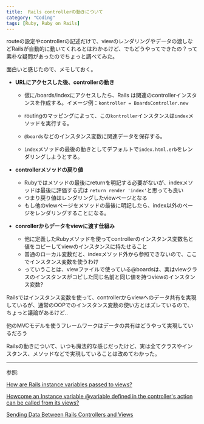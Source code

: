 ```yaml
---
title:  Rails controllerの動きについて
category: "Coding"
tags: [Ruby, Ruby on Rails]
---
```


routeの設定やcontrollerの記述だけで、viewのレンダリングやデータの渡しなどRailsが自動的に動いてくれるとはわかるけど、でもどうやってできたの？って素朴な疑問があったのでちょっと調べてみた。

面白いと感じたので、メモしておく。

- **URLにアクセスした後、controllerの動き**

  - 仮に/boards/indexにアクセスしたら、Rails は関連のcontrollerインスタンスを作成する。イメージ例：`kontroller = BoardsController.new`

  -  routingのマッピングによって、この`kontroller`インスタンスは`index`メソッドを実行する。

  - `@boards`などのインスタンス変数に関連データを保存する。

  - `index`メソッドの最後の動きとしてデフォルトで`index.html.erb`をレンダリングしようとする。


- **controllerメソッドの戻り値**

  - Rubyではメソッドの最後にreturnを明記する必要がないが、indexメソッドは最後に評価する式は  `return render 'index'`と思っても良い
  - つまり戻り値はレンダリングしたviewページとなる
  - もし他のviewページをメソッドの最後に明記したら、index以外のページをレンダリングすることになる。


- **conrollerからデータをviewに渡す仕組み**

  - 他に定義したRubyメソッドを使ってcontrollerのインスタンス変数名と値をコピーしてviewのインスタンスに持たせること
  - 普通のローカル変数だと、indexメソッド外から参照できないので、ここでインスタンス変数を使うわけ
  - っていうことは、viewファイルで使っている@boardsは、実はviewクラスのインスタンスがコピした同じ名前と同じ値を持つviewのインスタンス変数?

Railsではインスタンス変数を使って、controllerからviewへのデータ共有を実現しているが、通常のOOPでのインスタンス変数の使い方とはズレているので、ちょっと議論があるけど..

他のMVCモデルを使うフレームワークはデータの共有はどうやって実現しているだろう

Railsの動きについて、いつも魔法的な感じだったけど、実は全てクラスやインスタンス、メソッドなどで実現していることは改めてわかった。 

---
参照:

[How are Rails instance variables passed to views?](https://stackoverflow.com/questions/18855178/how-are-rails-instance-variables-passed-to-views)

[Howcome an Instance variable @variable defined in the controller's action can be called from its views?](https://stackoverflow.com/questions/10035103/howcome-an-instance-variable-variable-defined-in-the-controllers-action-can-be?noredirect=1&lq=1)

[Sending Data Between Rails Controllers and Views](https://www.youtube.com/watch?v=mRJSovhdzWc&list=PLm8ctt9NhMNWh7KBtkeJbyVP8vgSkKWqz&index=5)

